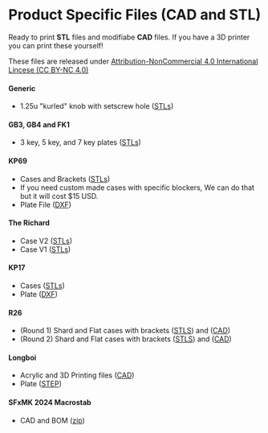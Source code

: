 # Product Specific Files (CAD and STL)

Ready to print **STL** files and modifiabe **CAD** files. If you have a 3D printer you can print these yourself! 

These files are released under [Attribution-NonCommercial 4.0 International Lincese (CC BY-NC 4.0)](https://creativecommons.org/licenses/by-nc/4.0/)

#### Generic
* 1.25u "kurled" knob with setscrew hole ([STLs](https://www.mediafire.com/file/tnvhk3v8h0hcx77/Pikatea_kurled_knobs_STLs.zip/file))

#### GB3, GB4 and FK1
* 3 key, 5 key, and 7 key plates ([STLs](https://www.mediafire.com/file/7tducy6w4nrtfgn/Pikatea_GB3_and_FK1_Plate_STLs.zip/file))

#### KP69
* Cases and Brackets ([STLs](https://www.mediafire.com/file_premium/g3fm99z76qxccje/KP69_Design_STLs.zip/file))
* If you need custom made cases with specific blockers, We can do that but it will cost $15 USD.
* Plate File ([DXF](https://www.mediafire.com/file_premium/wni4vk2p8hm1b66/Pikatea_KP69_FR4_Plate.dxf/file))

#### The Richard
* Case V2 ([STLs](https://www.mediafire.com/file/0xo31skfbgtmx6t/The+Richard+v2+v7.3mf/file))
* Case V1 ([STLs](https://www.mediafire.com/file_premium/b2qlj2t8hw9ehqj/Richard_STLs.zip/file))

#### KP17
* Cases ([STLs](https://www.mediafire.com/file_premium/81eq000r59r10sy/KP17_STLs.zip/file))
* Plate ([DXF](https://www.mediafire.com/file_premium/sj09n95scw5w9ai/KP17_FR4_Plate.dxf/file))

#### R26
* (Round 1) Shard and Flat cases with brackets ([STLS](https://www.mediafire.com/file/7jjl3shtwmsfsez/Pikatea_R26_R1_STLs.zip/file)) and ([CAD](https://www.mediafire.com/file/2ciq6dtbm1a8ht8/Pikatea_R26_R1_CAD.zip/file))
* (Round 2) Shard and Flat cases with brackets ([STLS](https://www.mediafire.com/file/ia279q4eryqm4rk/Pikatea_R26_r2_STLs.zip/file)) and ([CAD](https://www.mediafire.com/file/3qj036k9stpmshj/Pikatea_R26_R2_CAD.zip/file))

#### Longboi
* Acrylic and 3D Printing files ([CAD](https://www.mediafire.com/file_premium/g74qt5srw5s22pz/Long_Boi_CAD.zip/file))
* Plate ([STEP](https://www.mediafire.com/file_premium/q1fuerm54mrskwc/Long_Boi_Plate_v11.step/file))

#### SFxMK 2024 Macrostab
* CAD and BOM ([zip](https://www.mediafire.com/file/6vx6m7te2703sgs/Macrostab+CAD+and+BOM2.zip/file))






<Footer/>




